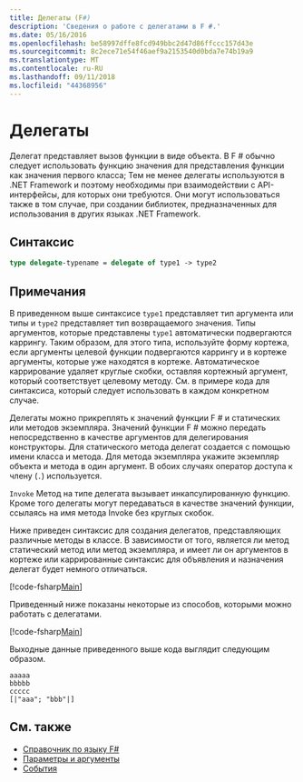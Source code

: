 ```yaml
---
title: Делегаты (F#)
description: 'Сведения о работе с делегатами в F #.'
ms.date: 05/16/2016
ms.openlocfilehash: be58997dffe8fcd949bbc2d47d86ffccc157d43e
ms.sourcegitcommit: 8c2ece71e54f46aef9a2153540d0bda7e74b19a9
ms.translationtype: MT
ms.contentlocale: ru-RU
ms.lasthandoff: 09/11/2018
ms.locfileid: "44368956"
---
```

# <a name="delegates"></a>Делегаты

Делегат представляет вызов функции в виде объекта. В F # обычно следует использовать функцию значения для представления функции как значения первого класса; Тем не менее делегаты используются в .NET Framework и поэтому необходимы при взаимодействии с API-интерфейсы, для которых они требуются. Они могут использоваться также в том случае, при создании библиотек, предназначенных для использования в других языках .NET Framework.

## <a name="syntax"></a>Синтаксис

```fsharp
type delegate-typename = delegate of type1 -> type2
```

## <a name="remarks"></a>Примечания

В приведенном выше синтаксисе `type1` представляет тип аргумента или типы и `type2` представляет тип возвращаемого значения. Типы аргументов, которые представлены `type1` автоматически подвергаются каррингу. Таким образом, для этого типа, используйте форму кортежа, если аргументы целевой функции подвергаются каррингу и в кортеже аргументы, которые уже находятся в кортеже. Автоматическое каррирование удаляет круглые скобки, оставляя кортежный аргумент, который соответствует целевому методу. См. в примере кода для синтаксиса, который следует использовать в каждом конкретном случае.

Делегаты можно прикреплять к значений функции F # и статических или методов экземпляра. Значений функции F # можно передать непосредственно в качестве аргументов для делегирования конструкторы. Для статического метода делегат создается с помощью имени класса и метода. Для метода экземпляра укажите экземпляр объекта и метода в один аргумент. В обоих случаях оператор доступа к члену (`.`) используется.

`Invoke` Метод на типе делегата вызывает инкапсулированную функцию. Кроме того делегаты могут передаваться в качестве значений функции, ссылаясь на имя метода Invoke без круглых скобок.

Ниже приведен синтаксис для создания делегатов, представляющих различные методы в классе. В зависимости от того, является ли метод статический метод или метод экземпляра, и имеет ли он аргументов в кортеже или каррированные синтаксис для объявления и назначения делегат будет немного отличаться.

[!code-fsharp[Main](../../../samples/snippets/fsharp/lang-ref-2/snippet4201.fs)]

Приведенный ниже показаны некоторые из способов, которыми можно работать с делегатами.

[!code-fsharp[Main](../../../samples/snippets/fsharp/lang-ref-2/snippet4202.fs)]

Выходные данные приведенного выше кода выглядит следующим образом.

```console
aaaaa
bbbbb
ccccc
[|"aaa"; "bbb"|]
```

## <a name="see-also"></a>См. также

- [Справочник по языку F#](index.md)
- [Параметры и аргументы](parameters-and-arguments.md)
- [События](members/events.md)
